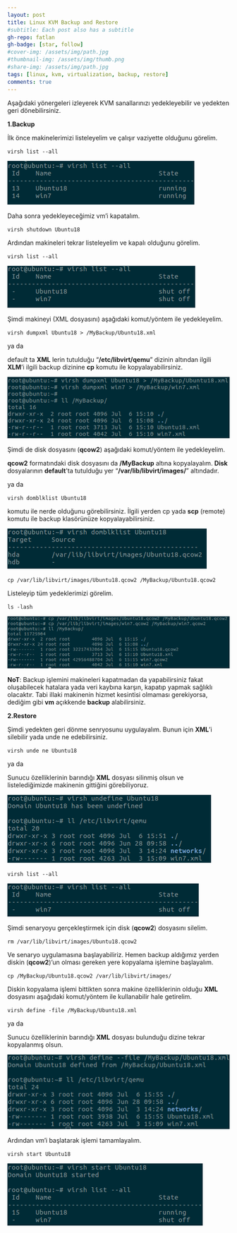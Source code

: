 ```yaml
---
layout: post
title: Linux KVM Backup and Restore
#subtitle: Each post also has a subtitle
gh-repo: fatlan
gh-badge: [star, follow]
#cover-img: /assets/img/path.jpg
#thumbnail-img: /assets/img/thumb.png
#share-img: /assets/img/path.jpg
tags: [linux, kvm, virtualization, backup, restore]
comments: true
---
```


Aşağıdaki yönergeleri izleyerek KVM sanallarınızı yedekleyebilir ve yedekten geri dönebilirsiniz.

**1.Backup**

İlk önce makinelerimizi listeleyelim ve çalışır vaziyette olduğunu görelim.

~~~
virsh list --all
~~~

![Crepe](/assets/img/kvm-bac-rest/kvm-br01.png)

Daha sonra yedekleyeceğimiz vm’i kapatalım.

~~~
virsh shutdown Ubuntu18
~~~

Ardından makineleri tekrar listeleyelim ve kapalı olduğunu görelim.

~~~
virsh list --all
~~~

![Crepe](/assets/img/kvm-bac-rest/kvm-br02.png)

Şimdi makineyi (XML dosyasını) aşağıdaki komut/yöntem ile yedekleyelim.

~~~
virsh dumpxml Ubuntu18 > /MyBackup/Ubuntu18.xml
~~~

ya da

default ta **XML** lerin tutulduğu “**/etc/libvirt/qemu**” dizinin altından ilgili **XLM**’i ilgili backup dizinine **cp** komutu ile kopyalayabilirsiniz.

![Crepe](/assets/img/kvm-bac-rest/kvm-br03.png)

Şimdi de disk dosyasını (**qcow2**) aşağıdaki komut/yöntem ile yedekleyelim.

**qcow2** formatındaki disk dosyasını da **/MyBackup** altına kopyalayalım. **Disk** dosyalarının **default**'ta tutulduğu yer “**/var/lib/libvirt/images/**” altındadır.

ya da

~~~
virsh domblklist Ubuntu18
~~~
komutu ile nerde olduğunu görebilirsiniz. İlgili yerden cp yada **scp** (remote) komutu ile backup klasörünüze kopyalayabilirsiniz.

![Crepe](/assets/img/kvm-bac-rest/kvm-br04.png)

~~~
cp /var/lib/libvirt/images/Ubuntu18.qcow2 /MyBackup/Ubuntu18.qcow2
~~~

Listeleyip tüm yedeklerimizi görelim.

~~~
ls -lash
~~~

![Crepe](/assets/img/kvm-bac-rest/kvm-br05.png)

**NoT**: Backup işlemini makineleri kapatmadan da yapabilirsiniz fakat oluşabilecek hatalara yada veri kaybına karşın, kapatıp yapmak sağlıklı olacaktır. Tabi illaki makinenin hizmet kesintisi olmaması gerekiyorsa, dediğim gibi **vm** açıkkende **backup** alabilirsiniz.

**2.Restore**

Şimdi yedekten geri dönme senryosunu uygulayalım. Bunun için **XML**’i silebilir yada unde ne edebilirsiniz.

~~~
virsh unde ne Ubuntu18
~~~

ya da

Sunucu özelliklerinin barındığı **XML** dosyası silinmiş olsun ve listelediğimizde makinenin gittiğini görebiliyoruz.

![Crepe](/assets/img/kvm-bac-rest/kvm-br06.png)

~~~
virsh list --all
~~~

![Crepe](/assets/img/kvm-bac-rest/kvm-br07.png)

Şimdi senaryoyu gerçekleştirmek için disk (**qcow2**) dosyasını silelim.

~~~
rm /var/lib/libvirt/images/Ubuntu18.qcow2
~~~

Ve senaryo uygulamasına başlayabiliriz. Hemen backup aldığımız yerden diskin (**qcow2**)’un olması gereken yere kopyalama işlemine başlayalım.

~~~
cp /MyBackup/Ubuntu18.qcow2 /var/lib/libvirt/images/
~~~

Diskin kopyalama işlemi bittikten sonra makine özelliklerinin olduğu **XML** dosyasını aşağıdaki komut/yöntem ile kullanabilir hale getirelim.

~~~
virsh define -file /MyBackup/Ubuntu18.xml
~~~

ya da

Sunucu özelliklerinin barındığı **XML** dosyası bulunduğu dizine tekrar kopyalanmış olsun.

![Crepe](/assets/img/kvm-bac-rest/kvm-br08.png)

Ardından vm’i başlatarak işlemi tamamlayalım.

~~~
virsh start Ubuntu18
~~~

![Crepe](/assets/img/kvm-bac-rest/kvm-br09.png)
